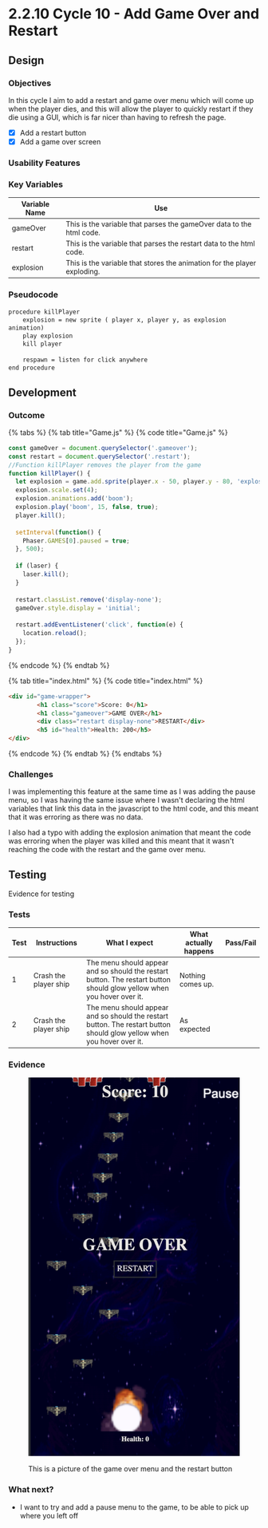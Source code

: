# 2.2.10 Cycle 10 - Add Game Over and Restart

## Design

### Objectives

In this cycle I aim to add a restart and game over menu which will come up when the player dies, and this will allow the player to quickly restart if they die using a GUI, which is far nicer than having to refresh the page.&#x20;

* [x] Add a restart button
* [x] Add a game over screen

### Usability Features

### Key Variables

| Variable Name | Use                                                                       |
| ------------- | ------------------------------------------------------------------------- |
| gameOver      | This is the variable that parses the gameOver data to the html code.      |
| restart       | This is the variable that parses the restart data to the html code.       |
| explosion     | This is the variable that stores the animation for the player exploding.  |

### Pseudocode

```
procedure killPlayer
    explosion = new sprite ( player x, player y, as explosion animation)
    play explosion
    kill player
    
    respawn = listen for click anywhere 
end procedure
```

## Development

### Outcome

{% tabs %}
{% tab title="Game.js" %}
{% code title="Game.js" %}
```javascript
const gameOver = document.querySelector('.gameover');
const restart = document.querySelector('.restart');
//Function killPlayer removes the player from the game
function killPlayer() {
  let explosion = game.add.sprite(player.x - 50, player.y - 80, 'explosion');
  explosion.scale.set(4);
  explosion.animations.add('boom');
  explosion.play('boom', 15, false, true);
  player.kill();

  setInterval(function() {
    Phaser.GAMES[0].paused = true;
  }, 500);

  if (laser) {
    laser.kill();
  }

  restart.classList.remove('display-none');
  gameOver.style.display = 'initial';

  restart.addEventListener('click', function(e) {
    location.reload();
  });
}
```
{% endcode %}
{% endtab %}

{% tab title="index.html" %}
{% code title="index.html" %}
```html
<div id="game-wrapper">
        <h1 class="score">Score: 0</h1>
        <h1 class="gameover">GAME OVER</h1>
        <div class="restart display-none">RESTART</div>
        <h5 id="health">Health: 200</h5>
</div>
```
{% endcode %}
{% endtab %}
{% endtabs %}

### Challenges

I was implementing this feature at the same time as I was adding the pause menu, so I was having the same issue where I wasn't declaring the html variables that link this data in the javascript to the html code, and this meant that it was erroring as there was no data.&#x20;

I also had a typo with adding the explosion animation that meant the code was erroring when the player was killed and this meant that it wasn't reaching the code with the restart and the game over menu.&#x20;

## Testing

Evidence for testing

### Tests

<table><thead><tr><th>Test</th><th>Instructions</th><th>What I expect</th><th>What actually happens</th><th data-type="select">Pass/Fail</th></tr></thead><tbody><tr><td>1</td><td>Crash the player ship</td><td>The menu should appear and so should the restart button. The restart button should glow yellow when you hover over it. </td><td>Nothing comes up. </td><td></td></tr><tr><td>2</td><td>Crash the player ship</td><td>The menu should appear and so should the restart button. The restart button should glow yellow when you hover over it. </td><td>As expected</td><td></td></tr></tbody></table>

### Evidence

<figure><img src="../.gitbook/assets/Screenshot 2022-09-08 at 12.00.56 (1).png" alt=""><figcaption><p>This is a picture of the game over menu and the restart button</p></figcaption></figure>

### What next?

* I want to try and add a pause menu to the game, to be able to pick up where you left off
